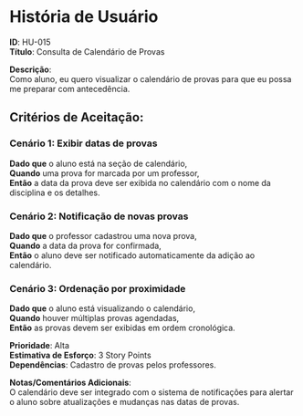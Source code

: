 # História de Usuário
**ID**: HU-015  
**Título**: Consulta de Calendário de Provas  

**Descrição**:  
Como aluno, eu quero visualizar o calendário de provas para que eu possa me preparar com antecedência.

## Critérios de Aceitação:

### Cenário 1: Exibir datas de provas
**Dado que** o aluno está na seção de calendário,  
**Quando** uma prova for marcada por um professor,  
**Então** a data da prova deve ser exibida no calendário com o nome da disciplina e os detalhes.

### Cenário 2: Notificação de novas provas
**Dado que** o professor cadastrou uma nova prova,  
**Quando** a data da prova for confirmada,  
**Então** o aluno deve ser notificado automaticamente da adição ao calendário.

### Cenário 3: Ordenação por proximidade
**Dado que** o aluno está visualizando o calendário,  
**Quando** houver múltiplas provas agendadas,  
**Então** as provas devem ser exibidas em ordem cronológica.

**Prioridade**: Alta  
**Estimativa de Esforço**: 3 Story Points  
**Dependências**: Cadastro de provas pelos professores.  

**Notas/Comentários Adicionais**:  
O calendário deve ser integrado com o sistema de notificações para alertar o aluno sobre atualizações e mudanças nas datas de provas.